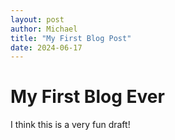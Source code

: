 ```yaml
---
layout: post
author: Michael
title: "My First Blog Post"
date: 2024-06-17
---
```


# My First Blog Ever

I think this is a very fun draft!
